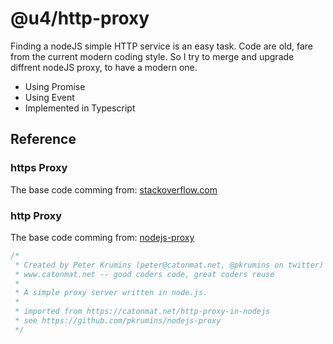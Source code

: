 # @u4/http-proxy

Finding a nodeJS simple HTTP service is an easy task.
Code are old, fare from the current modern coding style.
So I try to merge and upgrade diffrent nodeJS proxy, to have a modern one.

- Using Promise
- Using Event
- Implemented in Typescript

## Reference

### https Proxy

The base code comming from: [stackoverflow.com](https://stackoverflow.com/questions/8165570/https-proxy-server-in-node-js)

### http Proxy

The base code comming from: [nodejs-proxy](https://github.com/pkrumins/nodejs-proxy)

```javascript
/*
 * Created by Peter Krumins (peter@catonmat.net, @pkrumins on twitter)
 * www.catonmat.net -- good coders code, great coders reuse
 *
 * A simple proxy server written in node.js.
 *
 * imported from https://catonmat.net/http-proxy-in-nodejs
 * see https://github.com/pkrumins/nodejs-proxy
 */
```
